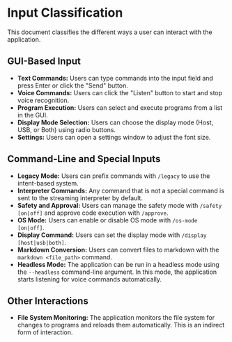 # Input Classification

This document classifies the different ways a user can interact with the application.

## GUI-Based Input

- **Text Commands:** Users can type commands into the input field and press Enter or click the "Send" button.
- **Voice Commands:** Users can click the "Listen" button to start and stop voice recognition.
- **Program Execution:** Users can select and execute programs from a list in the GUI.
- **Display Mode Selection:** Users can choose the display mode (Host, USB, or Both) using radio buttons.
- **Settings:** Users can open a settings window to adjust the font size.

## Command-Line and Special Inputs

- **Legacy Mode:** Users can prefix commands with `/legacy` to use the intent-based system.
- **Interpreter Commands:** Any command that is not a special command is sent to the streaming interpreter by default.
- **Safety and Approval:** Users can manage the safety mode with `/safety [on|off]` and approve code execution with `/approve`.
- **OS Mode:** Users can enable or disable OS mode with `/os-mode [on|off]`.
- **Display Command:** Users can set the display mode with `/display [host|usb|both]`.
- **Markdown Conversion:** Users can convert files to markdown with the `markdown <file_path>` command.
- **Headless Mode:** The application can be run in a headless mode using the `--headless` command-line argument. In this mode, the application starts listening for voice commands automatically.

## Other Interactions

- **File System Monitoring:** The application monitors the file system for changes to programs and reloads them automatically. This is an indirect form of interaction.
